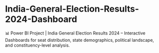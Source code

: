 # India-General-Election-Results-2024-Dashboard
📊 Power BI Project | India General Election Results 2024 – Interactive Dashboards for seat distribution, state demographics, political landscape, and constituency-level analysis. 
